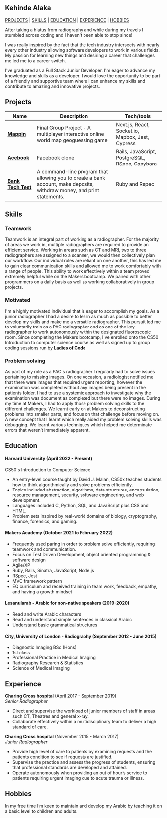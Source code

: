 ## Kehinde Alaka

[PROJECTS](#projects) | [SKILLS](#skills) | [EDUCATION](#education) | [EXPERIENCE](#experience) | [HOBBIES](#hobbies)

After taking a hiatus from radiography and while during my travels I stumbled across coding and I haven't been able to stop since!

 I was really inspired by the fact that the tech industry intersects with nearly every other industry allowing software developers to work in various fields. My passion for learning new things and desiring a career that challenges me led me to a career switch.
 
 I've graduated as a Full Stack Junior Developer. I'm eager to advance my knowledge and skills as a developer. I would love the opportunity to be part of a friendly and supportive team where I can enhance my skills and contribute to amazing and innovative projects.

## Projects

| Name                         | Description       | Tech/tools        |
| ---------------------------- | ----------------- | ----------------- |
|[**Mappin**](https://github.com/Alaka-K/world-map-game)           | Final Group Project - A multiplayer interactive online world map geoguessing game | Next.js, React, Socket.io, Mapbox, Jest, Cypress |
|[**Acebook**](https://github.com/Alaka-K/acebook-rails-template-simple) | Facebook clone | Rails, JavaScript, PostgreSQL, RSpec, Capybara              |
|[**Bank Tech Test**](https://github.com/Alaka-K/Bank_Tech_Test)  | A command-line program that allowing you to create a bank account, make deposits, withdraw money, and print statements. | Ruby and Rspec |
## Skills
### Teamwork

Teamwork is an integral part of working as a radiographer. For the majority of areas we work in, multiple radiographers are required to provide an efficient service. Working in arears such as CT and MRI, two to three radiographers are assigned to a scanner, we would then collectively plan our workflow. Our individual roles are reliant on one another, this has led me to gain clear communication skills and allowed me to work comfortably with a range of people.
This ability to work effectively within a team proved extremely helpful while on the Makers bootcamp. We paired with other programmers on a daily basis as well as working collaboratively in group projects.

### Motivated

I'm a highly motivated individual that is eager to accomplish my goals. As a junior radiographer I had a desire to learn as much as possible to better develop my skills and make me a versatile radiographer. This pursuit led me to voluntarily train as a PAC radiographer and as one of the key radiographer to work autonomously within the designated fluoroscopic room.
Since completing the Makers bootcamp, I've enrolled onto the CS50 Introduction to computer science course as well as signed up to group coding sessions run by [**Ladies of Code**](https://www.ladiesofcode.com/)
### Problem solving
As part of my role as a PAC's radiographer I regularly had to solve issues pertaining to missing images. On one occasion, a radiologist notified me that there were images that required urgent reporting, however the examination was completed without any images being present in the patients folder. I had to use a systemic approach to investigate why the examination was document as completed but there were no images.
During my time at Makers, I had to apply those problem solving skills to the different challenges. We learnt early on at Makers to deconstructing problems into smaller parts, and focus on that challenge before moving on. A new concept that I learnt which really aided my problem solving skills was debugging. We learnt various techniques which helped me determinate errors that weren’t immediately apparent. 

## Education

#### Harvard University (April 2022 - Present)
CS50's Introduction to Computer Science

- An entry-level course taught by David J. Malan, CS50x teaches students how to think algorithmically and solve problems efficiently.
- Topics included abstraction, algorithms, data structures, encapsulation, resource management, security, software engineering, and web development.
- Languages included C, Python, SQL, and JavaScript plus CSS and HTML.
- Problem sets inspired by real-world domains of biology, cryptography, finance, forensics, and gaming.

#### Makers Academy (October 2021 to February 2022)
- Frequently used paring in order to problem solve efficiently, requiring teamwork and communication.
- Focus on Test Driven Development, object oriented programming & software design
- Agile/XP
- Ruby, Rails, Sinatra, JavaScript, Node.js
- RSpec, Jest
- MVC framework pattern
- EQ curriculum and received training in team work, feedback, empathy, and having a growth mindset

#### Lesanularab - Arabic for non-native speakers (2019-2020)
- Read and write Arabic characters
- Read and understand simple sentences in classical Arabic
- Understand basic grammatical structures

#### City, University of London - Radiography (September 2012 - June 2015)

- Diagnostic Imaging BSc (Hons)
- 1st class
- Professional Practice in Medical Imaging
- Radiography Research & Statistics
- Science of Medical Imaging

## Experience

**Charing Cross hospital** (April 2017 - September 2019)  
_Senior Radiographer_

- Direct and supervise the workload of junior members of staff in areas such CT, Theatres and general x-ray.
- Collaborate effectively within a multidisciplinary team to deliver a high standard of care. 

**Charing Cross hospital** (November 2015 - March 2017)  
_Junior Radiographer_

- Provide high level of care to patients by examining requests and the patients condition to see if requests are justified. 
- Supervise the practice and assess the progress of students, ensuring that professional standards are developed and attained.
- Operate autonomously when providing an out of hour’s service to patients requiring urgent imaging due to acute trauma or illness. 

## Hobbies

In my free time I’m keen to maintain and develop my Arabic by teaching it on a basic level to children and adults.
